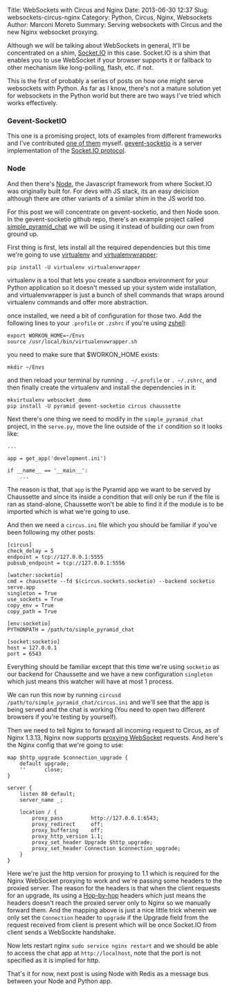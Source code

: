 Title: WebSockets with Circus and Nginx
Date: 2013-06-30 12:37
Slug: websockets-circus-nginx
Category: Python, Circus, Nginx, Websockets
Author: Marconi Moreto
Summary: Serving websockets with Circus and the new Nginx websocket proxying.

Although we will be talking about WebSockets in general, It'll be concentrated on a shim, [Socket.IO](http://socket.io/) in this case. Socket.IO is a shim that enables you to use WebSocket if your browser supports it or fallback to other mechanism like long-polling, flash, etc. if not.

This is the first of probably a series of posts on how one might serve websockets with Python. As far as I know, there's not a mature solution yet for websockets in the Python world but there are two ways I've tried which works effectively.

### Gevent-SocketIO

This one is a promising project, lots of examples from different frameworks and I've contributed [one of them](https://github.com/abourget/gevent-socketio/commit/af20de07f18267d01430d19374d1e1928cd627f8) myself. [gevent-socketio](https://gevent-socketio.readthedocs.org/en/latest/) is a server implementation of the [Socket.IO protocol](https://github.com/LearnBoost/socket.io-protocol).

### Node

And then there's [Node](http://nodejs.org/), the Javascript framework from where Socket.IO was originally built for. For devs with JS stack, its an easy deicision although there are other variants of a similar shim in the JS world too.

For this post we will concentrate on gevent-socketio, and then Node soon. In the gevent-socketio github repo, there's an example project called [simple_pyramid_chat](https://github.com/abourget/gevent-socketio/tree/master/examples/simple_pyramid_chat) we will be using it instead of building our own from ground up.

First thing is first, lets install all the required dependencies but this time we're going to use [virtualenv](http://www.virtualenv.org/en/latest/) and [virtualenvwrapper](https://bitbucket.org/dhellmann/virtualenvwrapper):

    pip install -U virtualenv virtualenvwrapper

virtualenv is a tool that lets you create a sandbox environment for your Python application so it doesn't messed up your system wide installation, and virtualenvwrapper is just a bunch of shell commands that wraps around virtualenv commands and offer more abstraction.

once installed, we need a bit of configuration for those two. Add the following lines to your `.profile` or `.zshrc` if you're using [zshell](https://github.com/robbyrussell/oh-my-zsh):

    export WORKON_HOME=~/Envs
    source /usr/local/bin/virtualenvwrapper.sh

you need to make sure that $WORKON_HOME exists:

    mkdir ~/Envs

and then reload your terminal by running `. ~/.profile` or `. ~/.zshrc`, and then finally create the virtualenv and install the dependencies in it:

    mkvirtualenv websocket_demo
    pip install -U pyramid gevent-socketio circus chaussette

Next there's one thing we need to modify in the `simple_pyramid_chat` project, in the `serve.py`, move the line outside of the `if` condition so it looks like:

    ...
    
    app = get_app('development.ini')
    
    if __name__ == '__main__':
        ...

The reason is that, that `app` is the Pyramid app we want to be served by Chaussette and since its inside a condition that will only be run if the file is ran as stand-alone, Chaussette won't be able to find it if the module is to be imported which is what we're going to use.

And then we need a `circus.ini` file which you should be familiar if you've been following my other posts:

    [circus]
    check_delay = 5
    endpoint = tcp://127.0.0.1:5555
    pubsub_endpoint = tcp://127.0.0.1:5556
    
    [watcher:socketio]
    cmd = chaussette --fd $(circus.sockets.socketio) --backend socketio serve.app
    singleton = True
    use_sockets = True
    copy_env = True
    copy_path = True
    
    [env:socketio]
    PYTHONPATH = /path/to/simple_pyramid_chat
    
    [socket:socketio]
    host = 127.0.0.1
    port = 6543

Everything should be familiar except that this time we're using `socketio` as our backend for Chaussette and we have a new configuration `singleton` which just means this watcher will have at most 1 process.

We can run this now by running `circusd /path/to/simple_pyramid_chat/circus.ini` and we'll see that the app is being served and the chat is working (You need to open two different browsers if you're testing by yourself).

Then we need to tell Nginx to forward all incoming request to Circus, as of Nginx 1.3.13, Nginx now supports [proxying WebSocket](http://nginx.org/en/docs/http/websocket.html) requests. And here's the Nginx config that we're going to use:

    map $http_upgrade $connection_upgrade {
        default upgrade;
        ''      close;
    }
    
    server {
        listen 80 default;
        server_name _;
    
        location / {
            proxy_pass         http://127.0.0.1:6543;
            proxy_redirect     off;
            proxy_buffering    off;
            proxy_http_version 1.1;
            proxy_set_header Upgrade $http_upgrade;
            proxy_set_header Connection $connection_upgrade;
        }
    }

Here we're just the http version for proxying to 1.1 which is required for the Nginx WebSocket proxying to work and we're passing some headers to the proxied server. The reason for the headers is that when the client requests for an upgrade, its using a [Hop-by-hop](http://tools.ietf.org/html/rfc2616#section-13.5.1) headers which just means the headers doesn't reach the proxied server only to Nginx so we manually forward them. And the mapping above is just a nice little trick wherein we only set the `Connection` header to `upgrade` if the Upgrade field from the request received from client is present which will be once Socket.IO from client sends a WebSockte handshake.

Now lets restart nginx `sudo service nginx restart` and we should be able to access the chat app at `http://localhost`, note that the port is not specified as it is implied for http.

That's it for now, next post is using Node with Redis as a message bus between your Node and Python app.